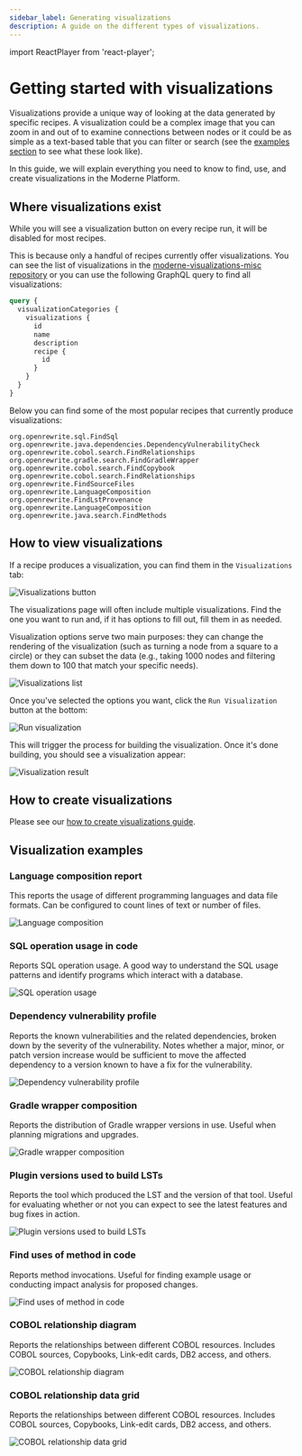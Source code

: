 ```yaml
---
sidebar_label: Generating visualizations
description: A guide on the different types of visualizations.
---
```


import ReactPlayer from 'react-player';

# Getting started with visualizations

Visualizations provide a unique way of looking at the data generated by specific recipes. A visualization could be a complex image that you can zoom in and out of to examine connections between nodes or it could be as simple as a text-based table that you can filter or search (see the [examples section](#visualization-examples) to see what these look like).

In this guide, we will explain everything you need to know to find, use, and create visualizations in the Moderne Platform.

<ReactPlayer className="reactPlayer" url='https://www.youtube.com/watch?v=ez1i1g7z6MM' controls="true" />

## Where visualizations exist

While you will see a visualization button on every recipe run, it will be disabled for most recipes.

This is because only a handful of recipes currently offer visualizations. You can see the list of visualizations in the [moderne-visualizations-misc repository](https://github.com/moderneinc/moderne-visualizations-misc/tree/main/moderne_visualizations_misc/specs) or you can use the following GraphQL query to find all visualizations:

```graphql
query {
  visualizationCategories {
    visualizations {
      id
      name
      description
      recipe {
        id
      }
    }
  }
}
```

Below you can find some of the most popular recipes that currently produce visualizations:

```
org.openrewrite.sql.FindSql
org.openrewrite.java.dependencies.DependencyVulnerabilityCheck
org.openrewrite.cobol.search.FindRelationships
org.openrewrite.gradle.search.FindGradleWrapper
org.openrewrite.cobol.search.FindCopybook
org.openrewrite.cobol.search.FindRelationships
org.openrewrite.FindSourceFiles
org.openrewrite.LanguageComposition
org.openrewrite.FindLstProvenance
org.openrewrite.LanguageComposition
org.openrewrite.java.search.FindMethods
```

## How to view visualizations

If a recipe produces a visualization, you can find them in the `Visualizations` tab:

![Visualizations button](./assets/visualizations-tab.png)

The visualizations page will often include multiple visualizations. Find the one you want to run and, if it has options to fill out, fill them in as needed. 

Visualization options serve two main purposes: they can change the rendering of the visualization (such as turning a node from a square to a circle) or they can subset the data (e.g., taking 1000 nodes and filtering them down to 100 that match your specific needs).

![Visualizations list](./assets/visualizations-list.png)

Once you've selected the options you want, click the `Run Visualization` button at the bottom:

![Run visualization](./assets/run-visualization.png)

This will trigger the process for building the visualization. Once it's done building, you should see a visualization appear:

![Visualization result](./assets/visualization-result.png)

## How to create visualizations

Please see our [how to create visualizations guide](../../../administrator-documentation/moderne-platform/how-to-guides/create-visualization.md).

## Visualization examples

### Language composition report

This reports the usage of different programming languages and data file formats. Can be configured to count lines of text or number of files.

![Language composition](./assets/language-composition-example.png)

### SQL operation usage in code

Reports SQL operation usage. A good way to understand the SQL usage patterns and identify programs which interact with a database.

![SQL operation usage](./assets/sql-operation-usage.png)

### Dependency vulnerability profile

Reports the known vulnerabilities and the related dependencies, broken down by the severity of the vulnerability. Notes whether a major, minor, or patch version increase would be sufficient to move the affected dependency to a version known to have a fix for the vulnerability.

![Dependency vulnerability profile](./assets/visualization-result.png)

### Gradle wrapper composition

Reports the distribution of Gradle wrapper versions in use. Useful when planning migrations and upgrades.

![Gradle wrapper composition](./assets/gradle-wrapper-composition.png)

### Plugin versions used to build LSTs

Reports the tool which produced the LST and the version of that tool. Useful for evaluating whether or not you can expect to see the latest features and bug fixes in action.

![Plugin versions used to build LSTs](./assets/plugin-version-lsts.png)

### Find uses of method in code

Reports method invocations. Useful for finding example usage or conducting impact analysis for proposed changes.

![Find uses of method in code](./assets/find-method-uses.png)

### COBOL relationship diagram

Reports the relationships between different COBOL resources. Includes COBOL sources, Copybooks, Link-edit cards, DB2 access, and others.

![COBOL relationship diagram](./assets/cobol-relationships.png)

### COBOL relationship data grid

Reports the relationships between different COBOL resources. Includes COBOL sources, Copybooks, Link-edit cards, DB2 access, and others.

![COBOL relationship data grid](./assets/cobol-data-grid.png)
